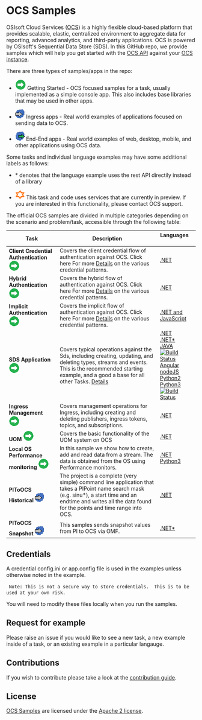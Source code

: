 # OCS Samples
OSIsoft Cloud Services ([OCS](https://www.osisoft.com/Solutions/OSIsoft-Cloud-Services/)) is a highly flexible cloud-based platform that provides scalable, elastic,
centralized environment to aggregate data for reporting, advanced analytics, and third-party applications.  OCS is powered by OSIsoft's Sequential Data Store (SDS). In this GitHub repo, we provide samples which will help you get started with the [OCS API](https://ocs-docs.osisoft.com/) against your [OCS instance](https://cloud.osisoft.com/welcome).

There are three types of samples/apps in the repo:

* <img src="miscellaneous/images/app-type-getting-started.png" alt="getting-started icon">  Getting Started - OCS focused samples for a task, usually implemented as a simple console app.  This also includes base libraries that may be used in other apps.

* <img src="miscellaneous/images/app-type-ingress.png" alt="ingress icon">   Ingress apps - Real world examples of applications focused on sending data to OCS.  

* <img src="miscellaneous/images/app-type-e2e.png" alt="e2e icon">   End-End apps - Real world examples of web, desktop, mobile, and other applications using OCS data.  

Some tasks and individual language examples may have some additional labels as follows:

* \* denotes that the language example uses the rest API directily instead of a library

* <img src="miscellaneous/images/ctp.png" alt="ctp icon">   This task and code uses services that are currently in preview.  If you are interested in this functionality, please contact OCS support.  



The official OCS samples are divided in multiple categories depending on the scenario and problem/task, accessible through the following table:

Task|Description|Languages&nbsp; &nbsp; &nbsp; &nbsp; &nbsp; &nbsp; 
----|-----------|---------
**Client Credential Authentication**  <img src="miscellaneous/images/app-type-getting-started.png" alt="getting-started icon"> | Covers the client credential flow of authentication against OCS.  Click here For more  <a href="basic_samples/Authentication/">Details</a> on the various credential patterns. | <a href="basic_samples/Authentication/ClientCredentialFlow/DotNet/ClientCredentialFlow">.NET</a>
**Hybrid Authentication**  <img src="miscellaneous/images/app-type-getting-started.png" alt="getting-started icon"> | Covers the hybrid flow of authentication against OCS.  Click here For more  <a href="basic_samples/Identity/">Details</a> on the various credential patterns. | <a href="basic_samples/Authentication/HybridFlow/DotNet/HybridFlow">.NET</a>
**Implicit Authentication**  <img src="miscellaneous/images/app-type-getting-started.png" alt="getting-started icon"> | Covers the implicit flow of authentication against OCS.  Click here For more  <a href="basic_samples/Identity/">Details</a> on the various credential patterns. | <a href="basic_samples/Authentication/ImplicitFlow/DotNet/ImplicitFlow">.NET and JavaScript</a>
**SDS Application** <img src="miscellaneous/images/app-type-getting-started.png" alt="getting-started icon"> | Covers typical operations against the Sds, including creating, updating, and deleting types, streams and events.  This is the recommended starting example, and a good a base for all other Tasks.  <a href="basic_samples/SDS">Details</a> | <a href="basic_samples/SDS/DotNet/SdsClientLibraries/SdsClientLibraries">.NET</a><br /><a href="basic_samples/SDS/DotNet/SdsRestApiCore">.NET*</a><br /><a href="basic_samples/SDS/Java">JAVA</a> [![Build Status](https://osisoft.visualstudio.com/Engineering%20Incubation/_apis/build/status/Engineering%20Incubation-CI?branchName=master&jobName=SDSJava)](https://osisoft.visualstudio.com/Engineering%20Incubation/_build/latest?definitionId=4334&branchName=master) <br /><a href="basic_samples/SDS/JavaScript/Angular">Angular</a><br /><a href="basic_samples/SDS/JavaScript/NodeJs">nodeJS</a><br /><a href="basic_samples/SDS/Python/SDSPy/Python2">Python2</a><br /><a href="basic_samples/SDS/Python/SDSPy/Python3">Python3</a> [![Build Status](https://osisoft.visualstudio.com/Engineering%20Incubation/_apis/build/status/Engineering%20Incubation-CI?branchName=master&jobName=SDSPy)](https://osisoft.visualstudio.com/Engineering%20Incubation/_build/latest?definitionId=4334&branchName=master)
**Ingress Management** <img src="miscellaneous/images/app-type-getting-started.png" alt="getting-started icon"> | Covers management operations for Ingress, including creating and deleting publishers, ingress tokens, topics, and subscriptions. | <a href="basic_samples/IngressClientLibraries/DotNet">.NET</a>&nbsp; &nbsp;
**UOM** <img src="miscellaneous/images/app-type-getting-started.png" alt="getting-started icon"> | Covers the basic functionality of the UOM system on OCS | <a href="advanced_samples/UomsSample/Dotnet/UomsSample">.NET</a>&nbsp; &nbsp;
**Local OS Performance monitoring** <img src="miscellaneous/images/app-type-getting-started.png" alt="getting-started icon"> |  In this sample we show how to create, add and read data from a stream.  The data is obtained from the OS using Performance monitors. | <a href="advanced_samples/PerfmonSample/DotNet/PerfmonSample/">.NET</a><br /><a href="advanced_samples/PerfmonSample/Python3/">Python3</a>&nbsp; &nbsp;
**PIToOCS Historical** <img src="miscellaneous/images/app-type-ingress.png" alt="ingress icon"> | The project is a complete (very simple) command line application that takes a PIPoint name search mask (e.g. sinu*), a start time and an endtime and writes all the data found for the points and time range into OCS. | <a href="advanced_samples/PIToOcsOmfSample/Dotnet/">.NET</a>&nbsp; &nbsp;
**PIToOCS Snapshot** <img src="miscellaneous/images/app-type-ingress.png" alt="ingress icon"> | This samples sends snapshot values from PI to OCS via OMF. | <a href="advanced_samples/PItoOCSviaAPISample/DotNet">.NET*</a>&nbsp; &nbsp;


## Credentials 

A credential config.ini or app.config file is used in the examples unless otherwise noted in the example.  
   

     Note: This is not a secure way to store credentials.  This is to be used at your own risk.  
   
   
   You will need to modify these files locally when you run the samples.

## Request for example 

Please raise an issue if you would like to see a new task, a new example inside of a task, or an existing example in a particular langauge.    

## Contributions

If you wish to contribute please take a look at the [contribution guide](CONTRIBUTING.md).

## License

[OCS Samples](https://github.com/osisoft/ocs-samples) are licensed under the [Apache 2 license](LICENSE.md).
